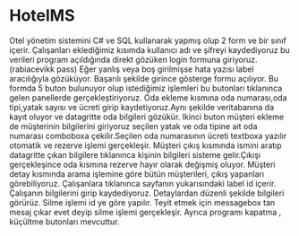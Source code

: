 # HotelMS
Otel yönetim sistemini C# ve SQL kullanarak yapmış olup 2 form ve bir sınıf içerir. Çalışanları eklediğimiz kısımda kullanıcı adı ve şifreyi kaydediyoruz bu verileri program açıldığında direkt gözüken login formuna giriyoruz.(rabiacevikk pass) Eğer yanlış veya boş girilmişse hata yazısı label aracılığıyla gözüküyor. Başarılı şekilde girince gösterge formu açılıyor. Bu formda 5 buton bulunuyor olup istediğimiz işlemleri bu butonları tıklanınca gelen panellerde gerçekleştiriyoruz. Oda ekleme kısmına oda numarası,oda tipi,yatak sayısı ve ücreti girip kaydetiyoruz.Aynı şekilde veritabanına da kayıt oluyor ve datagritte oda bilgileri gözükür. Ikinci buton müşteri ekleme de müşterinin bilgilerini giriyoruz seçilen yatak ve oda tipine ait oda numarası comboboxa çekilir.Seçilen oda numarasının ücreti textboxa yazılır otomatik ve rezerve işlemi gerçekleşir. Müşteri çıkış kısmında ismini aratıp datagritte çıkan bilgilere tıklanınca kişinin bilgileri sisteme gelir.Çıkışı gerçekleşince oda kısmına rezerve hayır olarak değişmiş oluyor. Müşteri detay kısmında arama işlemine göre bütün müşterileri, çıkış yapanları görebiliyoruz. Çalışanlara tıklanınca sayfanın yukarısındaki label id içerir. Çalışanın bilgilerini girip kaydediyoruz. Detaylardan düzenli şekilde bilgileri görürüz. Silme işlemi id ye göre yapılır. Teyit etmek için messagebox tan mesaj çıkar evet deyip silme işlemi gerçekleşir. Ayrıca programı kapatma , küçültme butonları mevcuttur.
